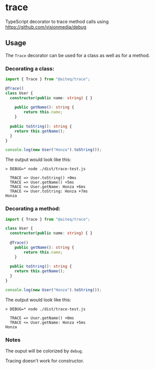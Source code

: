 # trace
TypeScript decorator to trace method calls using https://github.com/visionmedia/debug

## Usage
The `Trace` decorator can be used for a class as well as for a method.

### Decorating a class:
```ts
import { Trace } from "@aiteq/trace";

@Trace()
class User {
  constructor(public name: string) { }
  
	public getName(): string {
		return this.name;
	}
  
  public toString(): string {
    return this.getName();
  }
}

console.log(new User("Honza").toString());
```
The output would look like this:
```
> DEBUG=* node ./dist/trace-test.js

  TRACE => User.toString() +0ms
  TRACE => User.getName() +5ms
  TRACE <= User.getName: Honza +6ms
  TRACE <= User.toString: Honza +7ms
Honza
```

### Decorating a method:
```ts
import { Trace } from "@aiteq/trace";

class User {
  constructor(public name: string) { }
  
  @Trace()
	public getName(): string {
		return this.name;
	}
  
  public toString(): string {
    return this.getName();
  }
}

console.log(new User("Honza").toString());
```
The output would look like this:
```
> DEBUG=* node ./dist/trace-test.js

  TRACE => User.getName() +0ms
  TRACE <= User.getName: Honza +5ms
Honza
```

### Notes
The ouput will be colorized by `debug`.

Tracing doesn't work for constructor.
